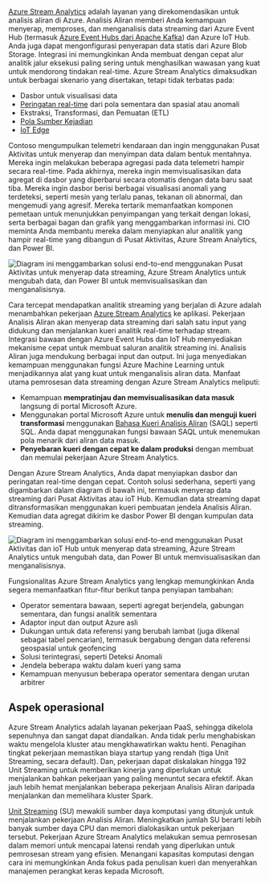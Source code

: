 [Azure Stream Analytics](https://docs.microsoft.com/azure/stream-analytics/stream-analytics-introduction) adalah layanan yang direkomendasikan untuk analisis aliran di Azure. Analisis Aliran memberi Anda kemampuan menyerap, memproses, dan menganalisis data streaming dari Azure Event Hub (termasuk [Azure Event Hubs dari Apache Kafka](https://docs.microsoft.com/azure/event-hubs/event-hubs-for-kafka-ecosystem-overview)) dan Azure IoT Hub. Anda juga dapat mengonfigurasi penyerapan data statis dari Azure Blob Storage. Integrasi ini memungkinkan Anda membuat dengan cepat alur analitik jalur eksekusi paling sering untuk menghasilkan wawasan yang kuat untuk mendorong tindakan real-time. Azure Stream Analytics dimaksudkan untuk berbagai skenario yang disertakan, tetapi tidak terbatas pada:

- Dasbor untuk visualisasi data
- [Peringatan real-time](https://docs.microsoft.com/azure/stream-analytics/stream-analytics-set-up-alerts) dari pola sementara dan spasial atau anomali
- Ekstraksi, Transformasi, dan Pemuatan (ETL)
- [Pola Sumber Kejadian](https://docs.microsoft.com/azure/architecture/patterns/event-sourcing)
- [IoT Edge](https://docs.microsoft.com/azure/stream-analytics/stream-analytics-edge)

Contoso mengumpulkan telemetri kendaraan dan ingin menggunakan Pusat Aktivitas untuk menyerap dan menyimpan data dalam bentuk mentahnya. Mereka ingin melakukan beberapa agregasi pada data telemetri hampir secara real-time. Pada akhirnya, mereka ingin memvisualisasikan data agregat di dasbor yang diperbarui secara otomatis dengan data baru saat tiba. Mereka ingin dasbor berisi berbagai visualisasi anomali yang terdeteksi, seperti mesin yang terlalu panas, tekanan oli abnormal, dan mengemudi yang agresif. Mereka tertarik memanfaatkan komponen pemetaan untuk menunjukkan penyimpangan yang terkait dengan lokasi, serta berbagai bagan dan grafik yang menggambarkan informasi ini. CIO meminta Anda membantu mereka dalam menyiapkan alur analitik yang hampir real-time yang dibangun di Pusat Aktivitas, Azure Stream Analytics, dan Power BI.

![Diagram ini menggambarkan solusi end-to-end menggunakan Pusat Aktivitas untuk menyerap data streaming, Azure Stream Analytics untuk mengubah data, dan Power BI untuk memvisualisasikan dan menganalisisnya.](../media/stream-analytics-end-to-end-solution.png "Solusi Analisis Aliran End-to-end")

Cara tercepat mendapatkan analitik streaming yang berjalan di Azure adalah menambahkan pekerjaan [Azure Stream Analytics](https://docs.microsoft.com/azure/stream-analytics/stream-analytics-introduction) ke aplikasi. Pekerjaan Analisis Aliran akan menyerap data streaming dari salah satu input yang didukung dan menjalankan kueri analitik real-time terhadap stream. Integrasi bawaan dengan Azure Event Hubs dan IoT Hub menyediakan mekanisme cepat untuk membuat saluran analitik streaming ini. Analisis Aliran juga mendukung berbagai input dan output. Ini juga menyediakan kemampuan menggunakan fungsi Azure Machine Learning untuk menjadikannya alat yang kuat untuk menganalisis aliran data. Manfaat utama pemrosesan data streaming dengan Azure Stream Analytics meliputi:

- Kemampuan **mempratinjau dan memvisualisasikan data masuk** langsung di portal Microsoft Azure.
- Menggunakan portal Microsoft Azure untuk **menulis dan menguji kueri transformasi** menggunakan [Bahasa Kueri Analisis Aliran](https://docs.microsoft.com/stream-analytics-query/built-in-functions-azure-stream-analytics) (SAQL) seperti SQL. Anda dapat menggunakan fungsi bawaan SAQL untuk menemukan pola menarik dari aliran data masuk.
- **Penyebaran kueri dengan cepat ke dalam produksi** dengan membuat dan memulai pekerjaan Azure Stream Analytics.

Dengan Azure Stream Analytics, Anda dapat menyiapkan dasbor dan peringatan real-time dengan cepat. Contoh solusi sederhana, seperti yang digambarkan dalam diagram di bawah ini, termasuk menyerap data streaming dari Pusat Aktivitas atau ioT Hub. Kemudian data streaming dapat ditransformasikan menggunakan kueri pembuatan jendela Analisis Aliran. Kemudian data agregat dikirim ke dasbor Power BI dengan kumpulan data streaming.

![Diagram ini menggambarkan solusi end-to-end menggunakan Pusat Aktivitas dan ioT Hub untuk menyerap data streaming, Azure Stream Analytics untuk mengubah data, dan Power BI untuk memvisualisasikan dan menganalisisnya.](../media/stream-analytics-end-to-end-solution-event-iot-hubs.png "Solusi Analisis Aliran End-to-end")

Fungsionalitas Azure Stream Analytics yang lengkap memungkinkan Anda segera memanfaatkan fitur-fitur berikut tanpa penyiapan tambahan:

- Operator sementara bawaan, seperti agregat berjendela, gabungan sementara, dan fungsi analitik sementara
- Adaptor input dan output Azure asli
- Dukungan untuk data referensi yang berubah lambat (juga dikenal sebagai tabel pencarian), termasuk bergabung dengan data referensi geospasial untuk geofencing
- Solusi terintegrasi, seperti Deteksi Anomali
- Jendela beberapa waktu dalam kueri yang sama
- Kemampuan menyusun beberapa operator sementara dengan urutan arbitrer

## <a name="operational-aspects"></a>Aspek operasional

Azure Stream Analytics adalah layanan pekerjaan PaaS, sehingga dikelola sepenuhnya dan sangat dapat diandalkan. Anda tidak perlu menghabiskan waktu mengelola kluster atau mengkhawatirkan waktu henti. Penagihan tingkat pekerjaan memastikan biaya startup yang rendah (tiga Unit Streaming, secara default). Dan, pekerjaan dapat diskalakan hingga 192 Unit Streaming untuk memberikan kinerja yang diperlukan untuk menjalankan bahkan pekerjaan yang paling menuntut secara efektif. Akan jauh lebih hemat menjalankan beberapa pekerjaan Analisis Aliran daripada menjalankan dan memelihara kluster Spark.

[Unit Streaming](https://docs.microsoft.com/azure/stream-analytics/stream-analytics-streaming-unit-consumption) (SU) mewakili sumber daya komputasi yang ditunjuk untuk menjalankan pekerjaan Analisis Aliran. Meningkatkan jumlah SU berarti lebih banyak sumber daya CPU dan memori dialokasikan untuk pekerjaan tersebut. Pekerjaan Azure Stream Analytics melakukan semua pemrosesan dalam memori untuk mencapai latensi rendah yang diperlukan untuk pemrosesan stream yang efisien. Menangani kapasitas komputasi dengan cara ini memungkinkan Anda fokus pada penulisan kueri dan menyerahkan manajemen perangkat keras kepada Microsoft.
